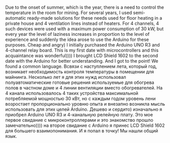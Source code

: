 Due to the onset of summer, which is the year, there is a need to control the temperature in the room for mining. For several years, I used semi-automatic ready-made solutions for these needs used for floor heating in a private house and 4 ventilation lines instead of heaters. For 4 channels, 4 such devices were used with a maximum power consumption of 30 kW, but every year the level of laziness increases in proportion to the level of experience and suddenly the idea arose to use the Arduino for these purposes. Cheap and angry) I initially purchased the Arduino UNO R3 and 4-channel relay board. This is my first date with microcontrollers and this acquaintance was wonderful)))) I brought LCD Shield 1602 to the second date with the Arduino for better understanding. And I got to the point! We found a common language.
Всвязи с наступлением лета, который год, возникает необходимость контроля температуры в помещении для майнинга. Несколько лет я для этих нужд использовал полуавтоматические готовые решения используемые для обогрева полов в частном доме и 4 линии вентиляции вместо обогревателей. На 4 канала использовалось 4 таких устройства максимальной потребляемой мощностью 30 кВт, но с каждым годом уровень лени возростает пропорционально уровню опыта и внезапно возникла мысль использовать для этих целей Arduino. Дешево и сердито) изначально я приобрел Arduino UNO R3 и 4-канальную релейную плату. Это мое первое свидание с микроконтроллерами и это знакомство прошло замечательно)))) на второе свидание с Arduino я принес LCD Shield 1602 для большего взаимопонимания. И я попал в точку! Мы нашли общий язык.

